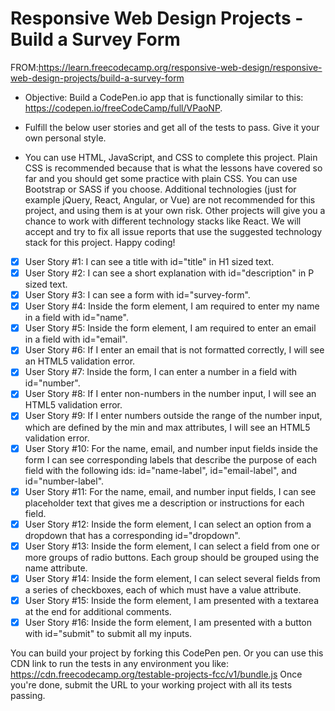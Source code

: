 # Responsive Web Design Projects - Build a Survey Form

FROM:https://learn.freecodecamp.org/responsive-web-design/responsive-web-design-projects/build-a-survey-form

* Objective: Build a CodePen.io app that is functionally similar to this: https://codepen.io/freeCodeCamp/full/VPaoNP.
* Fulfill the below user stories and get all of the tests to pass. Give it your own personal style.

* You can use HTML, JavaScript, and CSS to complete this project. Plain CSS is recommended because that is what the lessons have covered so far and you should get some practice with plain CSS. You can use Bootstrap or SASS if you choose. Additional technologies (just for example jQuery, React, Angular, or Vue) are not recommended for this project, and using them is at your own risk. Other projects will give you a chance to work with different technology stacks like React. We will accept and try to fix all issue reports that use the suggested technology stack for this project. Happy coding!

- [x] User Story #1: I can see a title with id="title" in H1 sized text.
- [x] User Story #2: I can see a short explanation with id="description" in P sized text.
- [x] User Story #3: I can see a form with id="survey-form".
- [x] User Story #4: Inside the form element, I am required to enter my name in a field with id="name".
- [x] User Story #5: Inside the form element, I am required to enter an email in a field with id="email".
- [x] User Story #6: If I enter an email that is not formatted correctly, I will see an HTML5 validation error.
- [x] User Story #7: Inside the form, I can enter a number in a field with id="number".
- [x] User Story #8: If I enter non-numbers in the number input, I will see an HTML5 validation error.
- [x] User Story #9: If I enter numbers outside the range of the number input, which are defined by the min and max attributes, I will see an HTML5 validation error.
- [x] User Story #10: For the name, email, and number input fields inside the form I can see corresponding labels that describe the purpose of each field with the following ids: id="name-label", id="email-label", and id="number-label".
- [x] User Story #11: For the name, email, and number input fields, I can see placeholder text that gives me a description or instructions for each field.
- [x] User Story #12: Inside the form element, I can select an option from a dropdown that has a corresponding id="dropdown".
- [x] User Story #13: Inside the form element, I can select a field from one or more groups of radio buttons. Each group should be grouped using the name attribute.
- [x] User Story #14: Inside the form element, I can select several fields from a series of checkboxes, each of which must have a value attribute.
- [x] User Story #15: Inside the form element, I am presented with a textarea at the end for additional comments.
- [x] User Story #16: Inside the form element, I am presented with a button with id="submit" to submit all my inputs.

You can build your project by forking this CodePen pen. Or you can use this CDN link to run the tests in any environment you like: https://cdn.freecodecamp.org/testable-projects-fcc/v1/bundle.js
Once you're done, submit the URL to your working project with all its tests passing.
